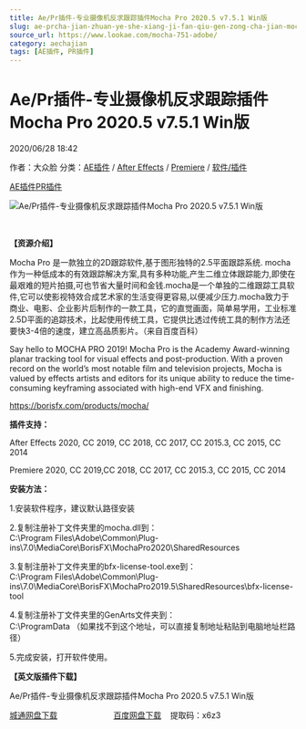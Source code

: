 ```yaml
---
title: Ae/Pr插件-专业摄像机反求跟踪插件Mocha Pro 2020.5 v7.5.1 Win版
slug: ae-prcha-jian-zhuan-ye-she-xiang-ji-fan-qiu-gen-zong-cha-jian-mocha-pro-2020-5-v7-5-1-winban
source_url: https://www.lookae.com/mocha-751-adobe/
category: aechajian
tags: [AE插件, PR插件]
---
```

# Ae/Pr插件-专业摄像机反求跟踪插件Mocha Pro 2020.5 v7.5.1 Win版

2020/06/28 18:42

作者：大众脸
分类：[AE插件](https://www.lookae.com/after-effects/aechajian/) / [After Effects](https://www.lookae.com/after-effects/) / [Premiere](https://www.lookae.com/qitarjcj/premierezy/) / [软件/插件](https://www.lookae.com/qitarjcj/)

[AE插件](https://www.lookae.com/tag/ae%e6%8f%92%e4%bb%b6/)[PR插件](https://www.lookae.com/tag/pr%e6%8f%92%e4%bb%b6/)

![Ae/Pr插件-专业摄像机反求跟踪插件Mocha Pro 2020.5 v7.5.1 Win版](https://www.lookae.com/wp-content/uploads/2019/10/mocha-2020.jpg "Ae/Pr插件-专业摄像机反求跟踪插件Mocha Pro 2020.5 v7.5.1 Win版-LookAE.com")

﻿

**【资源介绍】**

Mocha Pro 是一款独立的2D跟踪软件,基于图形独特的2.5平面跟踪系统. mocha 作为一种低成本的有效跟踪解决方案,具有多种功能,产生二维立体跟踪能力,即使在最艰难的短片拍摄,可也节省大量时间和金钱.mocha是一个单独的二维跟踪工具软件,它可以使影视特效合成艺术家的生活变得更容易,以便减少压力.mocha致力于商业、电影、企业影片后制作的一款工具，它的直觉画面，简单易学用，工业标准2.5D平面的追踪技术，比起使用传统工具，它提供比透过传统工具的制作方法还要快3-4倍的速度，建立高品质影片。（来自百度百科）

Say hello to MOCHA PRO 2019! Mocha Pro is the Academy Award-winning planar tracking tool for visual effects and post-production. With a proven record on the world’s most notable film and television projects, Mocha is valued by effects artists and editors for its unique ability to reduce the time-consuming keyframing associated with high-end VFX and finishing.

https://borisfx.com/products/mocha/

**插件支持：**

After Effects 2020, CC 2019, CC 2018, CC 2017, CC 2015.3, CC 2015, CC 2014

Premiere 2020, CC 2019,CC 2018, CC 2017, CC 2015.3, CC 2015, CC 2014

**安装方法：**

1.安装软件程序，建议默认路径安装

2.复制注册补丁文件夹里的mocha.dll到：  
C:\Program Files\Adobe\Common\Plug-ins\7.0\MediaCore\BorisFX\MochaPro2020\SharedResources

3.复制注册补丁文件夹里的bfx-license-tool.exe到：  
C:\Program Files\Adobe\Common\Plug-ins\7.0\MediaCore\BorisFX\MochaPro2019.5\SharedResources\bfx-license-tool

4.复制注册补丁文件夹里的GenArts文件夹到：  
C:\ProgramData （如果找不到这个地址，可以直接复制地址粘贴到电脑地址栏路径）

5.完成安装，打开软件使用。

**【英文版插件下载】**

Ae/Pr插件-专业摄像机反求跟踪插件Mocha Pro 2020.5 v7.5.1 Win版

[城通网盘下载](https://089u.com/file/680462-450988268)                         [百度网盘下载](https://pan.baidu.com/s/1o4Xk8LEz3DsbMTENquwIwQ)    提取码：x6z3
